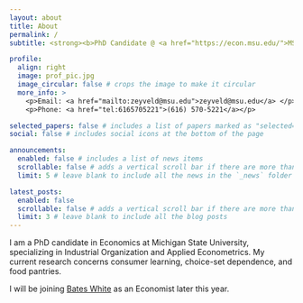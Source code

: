 ```yaml
---
layout: about
title: About
permalink: /
subtitle: <strong><b>PhD Candidate @ <a href="https://econ.msu.edu/">MSU Economics</a> • Industrial Organization & Applied Econometrics</b></strong>

profile:
  align: right
  image: prof_pic.jpg
  image_circular: false # crops the image to make it circular
  more_info: >
    <p>Email: <a href="mailto:zeyveld@msu.edu">zeyveld@msu.edu</a> </p>
    <p>Phone: <a href="tel:6165705221">(616) 570-5221</a></p> 

selected_papers: false # includes a list of papers marked as "selected={true}"
social: false # includes social icons at the bottom of the page

announcements:
  enabled: false # includes a list of news items
  scrollable: false # adds a vertical scroll bar if there are more than 3 news items
  limit: 5 # leave blank to include all the news in the `_news` folder

latest_posts:
  enabled: false
  scrollable: false # adds a vertical scroll bar if there are more than 3 new posts items
  limit: 3 # leave blank to include all the blog posts
---
```


I am a PhD candidate in Economics at Michigan State University, specializing in Industrial Organization and Applied Econometrics. My current research concerns consumer learning, choice-set dependence, and food pantries.

I will be joining <a href="https://www.bateswhite.com/">Bates White</a> as an Economist later this year.
